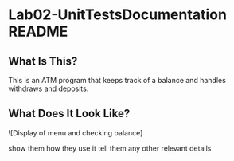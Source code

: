 # Lab02-UnitTestsDocumentation README

## What Is This?
This is an ATM program that keeps track of a balance and handles withdraws and deposits.

## What Does It Look Like?
![Display of menu and checking balance]

show them how they use it
tell them any other relevant details
